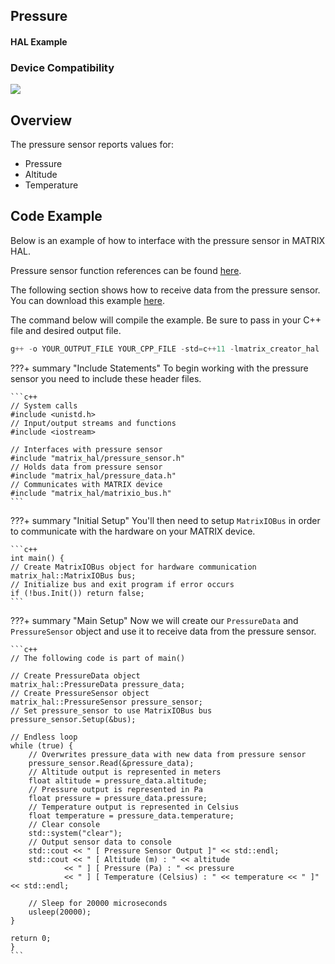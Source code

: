 <h2 style="padding-top:0">Pressure</h2>
<h4 style="padding-top:0">HAL Example</h4>

### Device Compatibility
<img class="creator-compatibility-icon" src="../../img/creator-icon.svg">

## Overview

The pressure sensor reports values for:

* Pressure
* Altitude
* Temperature

## Code Example

Below is an example of how to interface with the pressure sensor in MATRIX HAL.

Pressure sensor function references can be found [here](/matrix-hal/reference/pressure).

The following section shows how to receive data from the pressure sensor. You can download this example <a href="https://github.com/matrix-io/matrix-hal-examples/blob/master/sensors/pressure_sensor.cpp" target="_blank">here</a>.

The command below will compile the example. Be sure to pass in your C++ file and desired output file.

```c++
g++ -o YOUR_OUTPUT_FILE YOUR_CPP_FILE -std=c++11 -lmatrix_creator_hal
```

???+ summary "Include Statements"
    To begin working with the pressure sensor you need to include these header files.

    ```c++
    // System calls
    #include <unistd.h>
    // Input/output streams and functions
    #include <iostream>

    // Interfaces with pressure sensor
    #include "matrix_hal/pressure_sensor.h"
    // Holds data from pressure sensor
    #include "matrix_hal/pressure_data.h"
    // Communicates with MATRIX device
    #include "matrix_hal/matrixio_bus.h"
    ```

???+ summary "Initial Setup"
    You'll then need to setup `MatrixIOBus` in order to communicate with the hardware on your MATRIX device.

    ```c++
    int main() {
    // Create MatrixIOBus object for hardware communication
    matrix_hal::MatrixIOBus bus;
    // Initialize bus and exit program if error occurs
    if (!bus.Init()) return false;
    ```

???+ summary "Main Setup"
    Now we will create our `PressureData` and `PressureSensor` object and use it to receive data from the pressure sensor.

    ```c++
    // The following code is part of main()

    // Create PressureData object
    matrix_hal::PressureData pressure_data;
    // Create PressureSensor object
    matrix_hal::PressureSensor pressure_sensor;
    // Set pressure_sensor to use MatrixIOBus bus
    pressure_sensor.Setup(&bus);

    // Endless loop
    while (true) {
        // Overwrites pressure_data with new data from pressure sensor
        pressure_sensor.Read(&pressure_data);
        // Altitude output is represented in meters
        float altitude = pressure_data.altitude;
        // Pressure output is represented in Pa
        float pressure = pressure_data.pressure;
        // Temperature output is represented in Celsius
        float temperature = pressure_data.temperature;
        // Clear console
        std::system("clear");
        // Output sensor data to console
        std::cout << " [ Pressure Sensor Output ]" << std::endl;
        std::cout << " [ Altitude (m) : " << altitude
                << " ] [ Pressure (Pa) : " << pressure
                << " ] [ Temperature (Celsius) : " << temperature << " ]" << std::endl;

        // Sleep for 20000 microseconds
        usleep(20000);
    }

    return 0;
    }
    ```